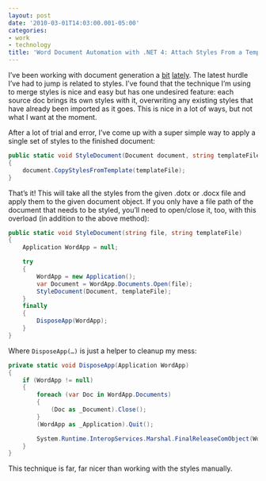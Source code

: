 ```yaml
---
layout: post
date: '2010-03-01T14:03:00.001-05:00'
categories:
- work
- technology
title: 'Word Document Automation with .NET 4: Attach Styles From a Template'
---
```



I’ve been working with document generation a [bit](../../2010/02/word-document-automation-with-net-4.html) [lately](../../2010/02/word-document-automation-with-net-4_27.html). The latest hurdle I’ve had to jump is related to styles. I’ve found that the technique I’m using to merge styles is nice and easy but has one undesired feature: each source doc brings its own styles with it, overwriting any existing styles that have already been imported as it goes. This is nice in a lot of ways, but not what I want at the moment.

After a lot of trial and error, I’ve come up with a super simple way to apply a single set of styles to the finished document:  
```cs
public static void StyleDocument(Document document, string templateFile)
{
    document.CopyStylesFromTemplate(templateFile);
}
```



That’s it! This will take all the styles from the given .dotx or .docx file and apply them to the given document object. If you only have a file path of the document that needs to be styled, you’ll need to open/close it, too, with this overload (in addition to the above method):


```cs
public static void StyleDocument(string file, string templateFile)
{
    Application WordApp = null;

    try
    {
        WordApp = new Application();
        var Document = WordApp.Documents.Open(file);
        StyleDocument(Document, templateFile);
    }
    finally
    {
        DisposeApp(WordApp);
    }
}
```



Where <code class="csharpcode">DisposeApp(…)</code> is just a helper to cleanup my mess:


```cs
private static void DisposeApp(Application WordApp)
{
    if (WordApp != null)
    {
        foreach (var Doc in WordApp.Documents)
        {
            (Doc as _Document).Close();
        }
        (WordApp as _Application).Quit();

        System.Runtime.InteropServices.Marshal.FinalReleaseComObject(WordApp);
    }
}
```



This technique is far, far nicer than working with the styles manually.